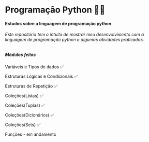 # Programação Python :man_technologist:

#### Estudos sobre a linguagem de programação python

###### Este repositório tem o intuito de mostrar meu desenvolvimento com a linguagem de programação python e algumas atividades praticadas.

##### Módulos feitos

Variáveis e Tipos de dados :white_check_mark:

Estruturas Lógicas e Condicionais :white_check_mark:

Estruturas de Repetição :white_check_mark:

Coleções(Listas) :white_check_mark:

Coleções(Tuplas) :white_check_mark:

Coleções(Dicionários) :white_check_mark:

Coleções(Sets) :white_check_mark:

Funções - em andamento